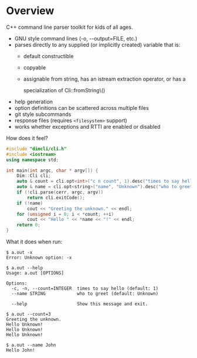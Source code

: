 # Overview

C++ command line parser toolkit for kids of all ages.

* GNU style command lines \(-o, --output=FILE, etc.\)
* parses directly to any supplied \(or implicitly created\) variable that is:
  * default constructible
  * copyable
  * assignable from string, has an istream extraction operator, or has a

    specialization of Cli\::fromString\\(\)
* help generation
* option definitions can be scattered across multiple files
* git style subcommands
* response files \(requires `<filesystem>` support\)
* works whether exceptions and RTTI are enabled or disabled

How does it feel?

```cpp
#include "dimcli/cli.h"
#include <iostream>
using namespace std;

int main(int argc, char * argv[]) {
    Dim::Cli cli;
    auto & count = cli.opt<int>("c n count", 1).desc("times to say hello");
    auto & name = cli.opt<string>("name", "Unknown").desc("who to greet");
    if (!cli.parse(cerr, argc, argv))
        return cli.exitCode();
    if (!name)
        cout << "Greeting the unknown." << endl;
    for (unsigned i = 0; i < *count; ++i)
        cout << "Hello " << *name << "!" << endl;
    return 0;
}
```

What it does when run:

```text
$ a.out -x
Error: Unknown option: -x

$ a.out --help
Usage: a.out [OPTIONS]

Options:
  -c, -n, --count=INTEGER  times to say hello (default: 1)
  --name STRING            who to greet (default: Unknown)

  --help                   Show this message and exit.

$ a.out --count=3
Greeting the unknown.
Hello Unknown!
Hello Unknown!
Hello Unknown!

$ a.out --name John
Hello John!
```

